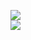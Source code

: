 [![](https://img.shields.io/badge/Made%20With-Github%20Spray-lightgrey.svg?style=for-the-badge&logo=github)](https://github.com/Annihil/github-spray#8197)  
[![](https://i.imgur.com/2DrTn0Z.gif)](https://github.com/Annihil/github-spray)